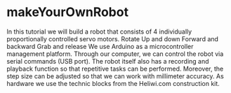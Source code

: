 # makeYourOwnRobot
In this tutorial we will build a robot that consists of 4 individually proportionally controlled servo motors.  Rotate Up and down Forward and backward Grab and release  We use Arduino as a microcontroller management platform.  Through our computer, we can control the robot via serial commands (USB port).  The robot itself also has a recording and playback function so that repetitive tasks can be performed.  Moreover, the step size can be adjusted so that we can work with millimeter accuracy.  As hardware we use the technic blocks from the Heliwi.com construction kit.
